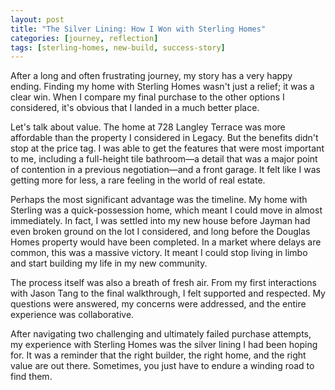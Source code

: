 ```yaml
---
layout: post
title: "The Silver Lining: How I Won with Sterling Homes"
categories: [journey, reflection]
tags: [sterling-homes, new-build, success-story]
---
```


After a long and often frustrating journey, my story has a very happy ending. Finding my home with Sterling Homes wasn't just a relief; it was a clear win. When I compare my final purchase to the other options I considered, it's obvious that I landed in a much better place.

Let's talk about value. The home at 728 Langley Terrace was more affordable than the property I considered in Legacy. But the benefits didn't stop at the price tag. I was able to get the features that were most important to me, including a full-height tile bathroom—a detail that was a major point of contention in a previous negotiation—and a front garage. It felt like I was getting more for less, a rare feeling in the world of real estate.

Perhaps the most significant advantage was the timeline. My home with Sterling was a quick-possession home, which meant I could move in almost immediately. In fact, I was settled into my new house before Jayman had even broken ground on the lot I considered, and long before the Douglas Homes property would have been completed. In a market where delays are common, this was a massive victory. It meant I could stop living in limbo and start building my life in my new community.

The process itself was also a breath of fresh air. From my first interactions with Jason Tang to the final walkthrough, I felt supported and respected. My questions were answered, my concerns were addressed, and the entire experience was collaborative.

After navigating two challenging and ultimately failed purchase attempts, my experience with Sterling Homes was the silver lining I had been hoping for. It was a reminder that the right builder, the right home, and the right value are out there. Sometimes, you just have to endure a winding road to find them.